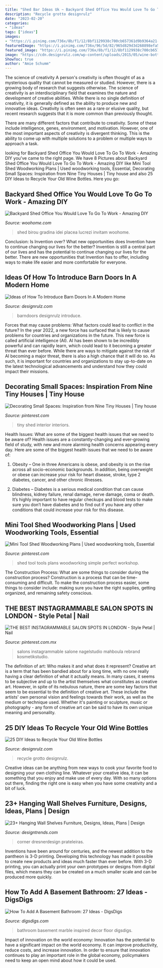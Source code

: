 ```yaml
---
title: "Shed Bar Ideas Uk ~ Backyard Shed Office You Would Love To Go To Work"
description: "Recycle grotto designrulz"
date: "2023-02-20"
categories:
- "ideas"
tags: ["ideas"]
images:
- "https://i.pinimg.com/736x/8b/f1/12/8bf1129938c700cb657361d9b9364a21--tiny-house-interiors-shed-house-interior.jpg"
featuredImage: "https://i.pinimg.com/736x/96/5d/82/965d829d3d268898efa5b6c409f9faea.jpg"
featured_image: "https://i.pinimg.com/736x/8b/f1/12/8bf1129938c700cb657361d9b9364a21--tiny-house-interiors-shed-house-interior.jpg"
image: "https://cdn.designrulz.com/wp-content/uploads/2015/05/wine-bottle-garden-designrulz-21.jpg"
ShowToc: true
author: "Amie Schumm"
---
```



The science of creativity
A person's creativity is often thought of as a mysterious quality that cannot be measured or studied. However, there is a growing body of research that suggests otherwise. The science of creativity is an interdisciplinary field that examines the nature and development of creative abilities.
While there is no single definition of creativity, it is generally defined as the ability to produce new and innovative ideas. Creativity is often seen as a rare or elusive quality, but recent research suggests that it is more common than previously thought.

There are many different factors that contribute to creativity. Some of these include intelligence, genes, environment, and motivation. However, one of the most important aspects of creativity is divergent thinking. This is the ability to come up with multiple solutions to a problem or multiple ways to approach a task.

	

		
looking for Backyard Shed Office You Would Love To Go To Work - Amazing DIY you've came to the right page. We have 8 Pictures about Backyard Shed Office You Would Love To Go To Work - Amazing DIY like Mini Tool Shed Woodworking Plans | Used woodworking tools, Essential, Decorating Small Spaces: Inspiration from Nine Tiny Houses | Tiny house and also 25 DIY Ideas to Recycle Your Old Wine Bottles. Here you go:
		
    
## Backyard Shed Office You Would Love To Go To Work - Amazing DIY

<img loading=lazy src="https://www.woohome.com/wp-content/uploads/2015/12/Backyard-Cottage-Office-3.jpg" onerror="this.onerror=null;this.src='https://tse4.mm.bing.net/th?id=OIP.qx9to9VMWSwLrMgPsA--uwHaJ4&amp;pid=15.1';" alt="Backyard Shed Office You Would Love To Go To Work - Amazing DIY">

_Source: woohome.com_

>shed birou gradina idei placea lucrezi invitam woohome. 

	

Conclusion: Is Invention over? What new opportunities does Invention have to continue changing our lives for the better?
Invention is still a central part of our lives and has the potential to continue changing our lives for the better. There are new opportunities that Invention has to offer, including ways to make life easier and more comfortable for everyone.

    
## Ideas Of How To Introduce Barn Doors In A Modern Home

<img loading=lazy src="https://cdn.designrulz.com/wp-content/uploads/2016/07/Sliding-BarnDoors-designrulz-12.jpg" onerror="this.onerror=null;this.src='https://tse3.mm.bing.net/th?id=OIP.oflSbRTaB5eP7kcrf9WYKQHaIW&amp;pid=15.1';" alt="Ideas of How To Introduce Barn Doors In A Modern Home">

_Source: designrulz.com_

>barndoors designrulz introduce. 

	

Forces that may cause problems: What factors could lead to conflict in the future?
In the year 2022, a new force has surfaced that is likely to cause problems for countries and organizations in the future. This new force is called artificial intelligence (AI). AI has been shown to be incredibly powerful and can rapidly learn, which could lead to it becoming a greater threat than ever before. While there are ways to mitigate against the risk of AI becoming a major threat, there is also a high chance that it will do so. As such, it is important for countries and organizations to stay up-to-date on the latest technological advancements and understand how they could impact their missions.

    
## Decorating Small Spaces: Inspiration From Nine Tiny Houses | Tiny House

<img loading=lazy src="https://i.pinimg.com/736x/8b/f1/12/8bf1129938c700cb657361d9b9364a21--tiny-house-interiors-shed-house-interior.jpg" onerror="this.onerror=null;this.src='https://tse4.mm.bing.net/th?id=OIP.e4N4-wzidnndJwfsaRuW7AAAAA&amp;pid=15.1';" alt="Decorating Small Spaces: Inspiration from Nine Tiny Houses | Tiny house">

_Source: pinterest.com_

>tiny shed interior interiors. 

	

Health Issues: What are some of the biggest health issues that we need to be aware of?
Health issues are a constantly-changing and ever-growing field of study, with new and more alarming health concerns appearing every day. Here are some of the biggest health issues that we need to be aware of:
1. Obesity – One in three Americans is obese, and obesity is on the rise across all socio-economic backgrounds. In addition, being overweight or obese can increase your risk for heart disease, stroke, type 2 diabetes, cancer, and other chronic illnesses.

2. Diabetes – Diabetes is a serious medical condition that can cause blindness, kidney failure, renal damage, nerve damage, coma or death. It’s highly important to have regular checkups and blood tests to make sure you don’t have diabetes and to find out if you have any other conditions that could increase your risk for this disease.


    
## Mini Tool Shed Woodworking Plans | Used Woodworking Tools, Essential

<img loading=lazy src="https://i.pinimg.com/736x/96/5d/82/965d829d3d268898efa5b6c409f9faea.jpg" onerror="this.onerror=null;this.src='https://tse2.mm.bing.net/th?id=OIP.eW3N2eilaqThsVSUkmZruQHaLr&amp;pid=15.1';" alt="Mini Tool Shed Woodworking Plans | Used woodworking tools, Essential">

_Source: pinterest.com_

>shed tool tools plans woodworking simple perfect workshop. 

	

The Construction Process: What are some things to consider during the construction process?
Construction is a process that can be time-consuming and difficult. To make the construction process easier, some things to consider include: making sure you have the right supplies, getting organized, and remaining safety conscious.

    
## THE BEST INSTAGRAMMABLE SALON SPOTS IN LONDON - Style Petal | Nail

<img loading=lazy src="https://i.pinimg.com/736x/d3/e3/db/d3e3db92a759690c68d8c0e0594febd7.jpg" onerror="this.onerror=null;this.src='https://tse4.mm.bing.net/th?id=OIP.8GBadH0oLtfPOZCC-jf1dAHaLH&amp;pid=15.1';" alt="THE BEST INSTAGRAMMABLE SALON SPOTS IN LONDON - Style Petal | Nail">

_Source: pinterest.com.mx_

>salons instagrammable salone nagelstudio mahboula rebrand kosmetikstudio. 

	

The definition of art: Who makes it and what does it represent?
Creative art is a term that has been bandied about for a long time, with no one really having a clear definition of what it actually means. In many cases, it seems to be subjective and up to the artist themselves what constitutes as creative art. However, in spite of its nebulous nature, there are some key factors that seem to be essential to the definition of creative art. These include the artists' own personal vision and feelings towards their work, as well as the medium or technique used. Whether it's painting or sculpture, music or photography - any form of creative art can be said to have its own unique meaning and personality.

    
## 25 DIY Ideas To Recycle Your Old Wine Bottles

<img loading=lazy src="https://cdn.designrulz.com/wp-content/uploads/2015/05/wine-bottle-garden-designrulz-21.jpg" onerror="this.onerror=null;this.src='https://tse4.mm.bing.net/th?id=OIP.YQhUxj78V-WUpxXmZfLSLAHaFJ&amp;pid=15.1';" alt="25 DIY Ideas to Recycle Your Old Wine Bottles">

_Source: designrulz.com_

>recycle grotto designrulz. 

	

Creative ideas can be anything from new ways to cook your favorite food to designing your own clothing line. Whatever your creative idea, it can be something that you enjoy and make use of every day. With so many options out there, finding the right one is easy when you have some creativity and a bit of luck.

    
## 23+ Hanging Wall Shelves Furniture, Designs, Ideas, Plans | Design

<img loading=lazy src="https://images.designtrends.com/wp-content/uploads/2016/03/02114803/Modern-Hanging-Corner-Shelves-.jpeg" onerror="this.onerror=null;this.src='https://tse2.mm.bing.net/th?id=OIP.zMJMltLL08qrpk6uyDEU-wHaLH&amp;pid=15.1';" alt="23+ Hanging Wall Shelves Furniture, Designs, Ideas, Plans | Design">

_Source: designtrends.com_

>corner dresnerdesign prateleiras. 

	

Inventions have been around for centuries, and the newest addition to the pantheon is 3-D printing. Developing this technology has made it possible to create new products and ideas much faster than ever before. With 3-D printing, you can actually print your own prototypes or designs from digital files, which means they can be created on a much smaller scale and can be produced more quickly.

    
## How To Add A Basement Bathroom: 27 Ideas - DigsDigs

<img loading=lazy src="http://www.digsdigs.com/photos/marble-inspired-basement-bathroom-decor.jpg" onerror="this.onerror=null;this.src='https://tse3.mm.bing.net/th?id=OIP.G-7BREnl3QnC5qGGUY3ROwHaJ3&amp;pid=15.1';" alt="How To Add A Basement Bathroom: 27 Ideas - DigsDigs">

_Source: digsdigs.com_

>bathroom basement marble inspired decor floor digsdigs. 

	

Impact of innovation on the world economy:
Innovation has the potential to have a significant impact on the world economy. It can improve productivity, reduce costs, and increase innovation. In order to ensure that innovation continues to play an important role in the global economy, policymakers need to keep an open mind about how it could be used.

